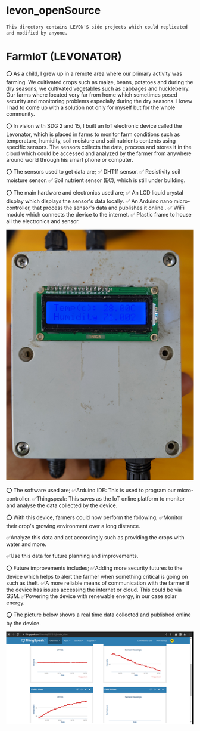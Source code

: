 # levon_openSource

    This directory contains LEVON'S side projects which could replicated  and modified by anyone.

# FarmIoT (LEVONATOR)

⭕ As a child, I grew up in a remote area where our primary activity was farming. We cultivated crops such as maize, beans, potatoes and during the dry seasons, we cultivated vegetables such as cabbages and huckleberry. Our farms where located very far from home which sometimes posed security and monitoring problems especially during the dry seasons. I knew I had to come up with a solution not only for myself but for the whole community.

⭕ In vision with SDG 2 and 15, I built an IoT electronic device called the Levonator, which is placed in farms to monitor farm conditions such as temperature, humidity, soil moisture and soil nutrients contents using specific sensors. The sensors collects the data, process and stores it in the cloud which could be accessed and analyzed by the farmer from anywhere around world through his smart phone or computer.

⭕ The sensors used to get data are;
✅ DHT11 sensor.
✅ Resistivity soil moisture sensor.
✅ Soil nutrient sensor (EC), which is still under building.

⭕ The main hardware and electronics used are;
✅ An LCD liquid crystal display which displays the sensor's data locally.
✅ An Arduino nano micro-controller, that process the sensor's data and publishes it online .
✅ WiFi module which connects the device to the internet.
✅ Plastic frame to house all the electronics and sensor.

![Alt text](Levonator-1.png)

⭕ The software used are;
✅Arduino IDE: This is used to program our micro-controller.
✅Thingspeak: This saves as the IoT online platform to monitor and analyse the data collected by the device.

⭕ With this device, farmers could now perform the following;
✅Monitor their crop's growing environment over a long distance.

✅Analyze this data and act accordingly such as providing the crops with water and more.

✅Use this data for future planning and improvements.

⭕ Future improvements includes;
✅Adding more security futures to the device which helps to alert the farmer when something critical is going on such as theft.
✅A more reliable means of communication with the farmer if the device has issues accessing the internet or cloud. This could be via GSM.
✅Powering the device with renewable energy, in our case solar energy.

⭕ The picture below shows a real time data collected and published online by the device.

![Alt text](LevonatorData2.png)